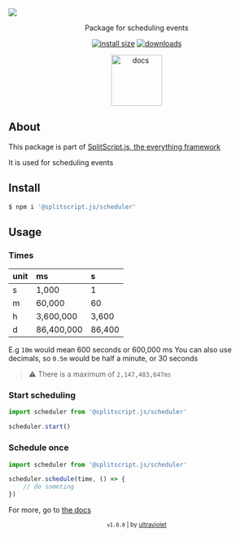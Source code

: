 <a href="https://www.npmjs.com/package/@splitscript.js/scheduler" align="">

![](https://i.imgur.com/VDZDsa2.png)

</a>

<div align="center">

Package for scheduling events

[![install size](https://packagephobia.com/badge?p=@splitscript.dujs/scheduler)](https://packagephobia.com/result?p=@splitscript.js/scheduler) [![downloads](https://img.shields.io/npm/dm/@splitscript.js/scheduler?color=90ee90&style=flat)](https://www.npmjs.com/package/@splitscript.js/scheduler)

<a href='https://splitscript.js.org/scheduler' style='text-decoration:none;'>

<img src='https://i.imgur.com/8PqPYu0.png' alt='docs' height='100px'>

</a>

</div>

## About

This package is part of [SplitScript.js, the everything framework](https://splitscript.js.org)

It is used for scheduling events

## Install

```bash
$ npm i '@splitscript.js/scheduler'
```

## Usage

### Times

| unit | ms         | s      |
| :--- | :--------- | :----- |
| s    | 1,000      | 1      |
| m    | 60,000     | 60     |
| h    | 3,600,000  | 3,600  |
| d    | 86,400,000 | 86,400 |

E.g `10m` would mean 600 seconds or 600,000 ms
You can also use decimals, so `0.5m` would be half a minute, or 30 seconds

> ⚠ There is a maximum of `2,147,483,647ms`

### Start scheduling

```js
import scheduler from '@splitscript.js/scheduler'

scheduler.start()
```

### Schedule once

```ts
import scheduler from '@splitscript.js/scheduler'

scheduler.schedule(time, () => {
	// do someting
})
```

For more, go to [the docs](https://splitscript.js.org/scheduler)

<div align="center">

<sub><code>v1.0.0</code> | by [ultraviolet](https://github.com/ultravioletasdf)</sub>

</div>
